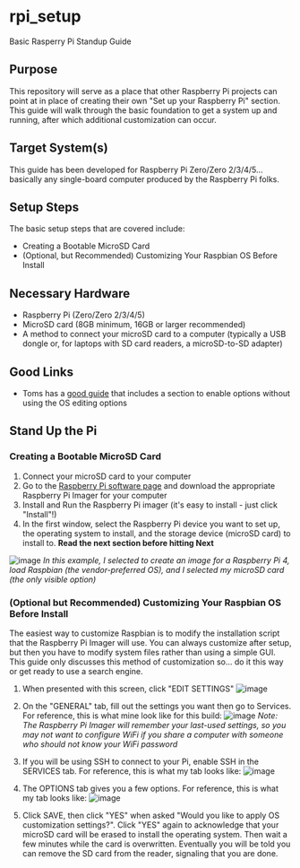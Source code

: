 # rpi_setup
Basic Rasperry Pi Standup Guide

## Purpose
This repository will serve as a place that other Raspberry Pi projects can point at in place of creating their own "Set up your Raspberry Pi" section.  This guide will walk through the basic foundation to get a system up and running, after which additional customization can occur.

## Target System(s)
This guide has been developed for Raspberry Pi Zero/Zero 2/3/4/5... basically any single-board computer produced by the Raspberry Pi folks.

## Setup Steps
The basic setup steps that are covered include:
- Creating a Bootable MicroSD Card
- (Optional, but Recommended) Customizing Your Raspbian OS Before Install

## Necessary Hardware
- Raspberry Pi (Zero/Zero 2/3/4/5)
- MicroSD card (8GB minimum, 16GB or larger recommended)
- A method to connect your microSD card to a computer (typically a USB dongle or, for laptops with SD card readers, a microSD-to-SD adapter)

## Good Links
- Toms has a [good guide](https://www.tomshardware.com/reviews/raspberry-pi-headless-setup-how-to,6028.html) that includes a section to enable options without using the OS editing options

## Stand Up the Pi

### Creating a Bootable MicroSD Card

1. Connect your microSD card to your computer
2. Go to the [Raspberry Pi software page](https://www.raspberrypi.com/software/) and download the appropriate Raspberry Pi Imager for your computer
3. Install and Run the Raspberry Pi imager (it's easy to install - just click "Install"!)
4. In the first window, select the Raspberry Pi device you want to set up, the operating system to install, and the storage device (microSD card) to install to. __Read the next section before hitting Next__

![image](https://github.com/user-attachments/assets/c9ab3c21-3878-4769-bbf7-ddf0eecfd9d8)
_In this example, I selected to create an image for a Raspberry Pi 4, load Raspbian (the vendor-preferred OS), and I selected my microSD card (the only visible option)_

### (Optional but Recommended) Customizing Your Raspbian OS Before Install
The easiest way to customize Raspbian is to modify the installation script that the Raspberry Pi Imager will use.  You can always customize after setup, but then you have to modify system files rather than using a simple GUI.  This guide only discusses this method of customization so... do it this way or get ready to use a search engine.

1. When presented with this screen, click "EDIT SETTINGS"
![image](https://github.com/user-attachments/assets/4b36b99d-48a4-4b5c-8ef4-124746d13a22)

2. On the "GENERAL" tab, fill out the settings you want then go to Services.  For reference, this is what mine look like for this build:
![image](https://github.com/user-attachments/assets/a3163474-68dd-497f-a38b-0cc7b1d527b7)
_Note: The Raspberry Pi Imager will remember your last-used settings, so you may not want to configure WiFi if you share a computer with someone who should not know your WiFi password_

3. If you will be using SSH to connect to your Pi, enable SSH in the SERVICES tab.   For reference, this is what my tab looks like:
   ![image](https://github.com/user-attachments/assets/4fd0b016-16db-4448-98e5-1c1756e2448a)

4. The OPTIONS tab gives you a few options.   For reference, this is what my tab looks like:
   ![image](https://github.com/user-attachments/assets/4fd0b016-16db-4448-98e5-1c1756e2448a)

5. Click SAVE, then click "YES" when asked "Would you like to apply OS customization settings?".  Click "YES" again to acknowledge that your microSD card will be erased to install the operating system.  Then wait a few minutes while the card is overwritten.  Eventually you will be told you can remove the SD card from the reader, signaling that you are done.





